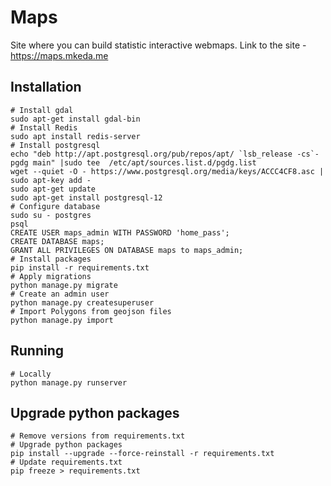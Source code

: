 Maps
======================

Site where you can build statistic interactive webmaps.
Link to the site - <https://maps.mkeda.me>

Installation
------------
    # Install gdal
    sudo apt-get install gdal-bin
    # Install Redis
    sudo apt install redis-server
    # Install postgresql
    echo "deb http://apt.postgresql.org/pub/repos/apt/ `lsb_release -cs`-pgdg main" |sudo tee  /etc/apt/sources.list.d/pgdg.list
    wget --quiet -O - https://www.postgresql.org/media/keys/ACCC4CF8.asc | sudo apt-key add -
    sudo apt-get update
    sudo apt-get install postgresql-12
    # Configure database
    sudo su - postgres
    psql
    CREATE USER maps_admin WITH PASSWORD 'home_pass';
    CREATE DATABASE maps;
    GRANT ALL PRIVILEGES ON DATABASE maps to maps_admin;
    # Install packages
    pip install -r requirements.txt
    # Apply migrations
    python manage.py migrate
    # Create an admin user
    python manage.py createsuperuser
    # Import Polygons from geojson files
    python manage.py import

Running
-------
    # Locally
    python manage.py runserver

Upgrade python packages
-------
    # Remove versions from requirements.txt
    # Upgrade python packages
    pip install --upgrade --force-reinstall -r requirements.txt
    # Update requirements.txt
    pip freeze > requirements.txt
